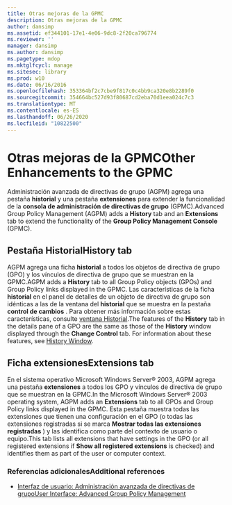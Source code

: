 ```yaml
---
title: Otras mejoras de la GPMC
description: Otras mejoras de la GPMC
author: dansimp
ms.assetid: ef344101-17e1-4e06-9dc8-2f20ca796774
ms.reviewer: ''
manager: dansimp
ms.author: dansimp
ms.pagetype: mdop
ms.mktglfcycl: manage
ms.sitesec: library
ms.prod: w10
ms.date: 06/16/2016
ms.openlocfilehash: 353364bf2c7cbe9f817c0c4bb9ca320e8b2289f0
ms.sourcegitcommit: 354664bc527d93f80687cd2eba70d1eea024c7c3
ms.translationtype: MT
ms.contentlocale: es-ES
ms.lasthandoff: 06/26/2020
ms.locfileid: "10822500"
---
```

# <span data-ttu-id="fcc2e-103">Otras mejoras de la GPMC</span><span class="sxs-lookup"><span data-stu-id="fcc2e-103">Other Enhancements to the GPMC</span></span>


<span data-ttu-id="fcc2e-104">Administración avanzada de directivas de grupo (AGPM) agrega una pestaña **historial** y una pestaña **extensiones** para extender la funcionalidad de la **consola de administración de directivas de grupo** (GPMC).</span><span class="sxs-lookup"><span data-stu-id="fcc2e-104">Advanced Group Policy Management (AGPM) adds a **History** tab and an **Extensions** tab to extend the functionality of the **Group Policy Management Console** (GPMC).</span></span>

## <span data-ttu-id="fcc2e-105">Pestaña Historial</span><span class="sxs-lookup"><span data-stu-id="fcc2e-105">History tab</span></span>


<span data-ttu-id="fcc2e-106">AGPM agrega una ficha **historial** a todos los objetos de directiva de grupo (GPO) y los vínculos de directiva de grupo que se muestran en la GPMC.</span><span class="sxs-lookup"><span data-stu-id="fcc2e-106">AGPM adds a **History** tab to all Group Policy objects (GPOs) and Group Policy links displayed in the GPMC.</span></span> <span data-ttu-id="fcc2e-107">Las características de la ficha **historial** en el panel de detalles de un objeto de directiva de grupo son idénticas a las de la ventana del **historial** que se muestra en la pestaña **control de cambios** . Para obtener más información sobre estas características, consulte [ventana Historial](history-window.md).</span><span class="sxs-lookup"><span data-stu-id="fcc2e-107">The features of the **History** tab in the details pane of a GPO are the same as those of the **History** window displayed through the **Change Control** tab. For information about these features, see [History Window](history-window.md).</span></span>

## <span data-ttu-id="fcc2e-108">Ficha extensiones</span><span class="sxs-lookup"><span data-stu-id="fcc2e-108">Extensions tab</span></span>


<span data-ttu-id="fcc2e-109">En el sistema operativo Microsoft Windows Server® 2003, AGPM agrega una pestaña **extensiones** a todos los GPO y vínculos de directiva de grupo que se muestran en la GPMC.</span><span class="sxs-lookup"><span data-stu-id="fcc2e-109">In the Microsoft Windows Server® 2003 operating system, AGPM adds an **Extensions** tab to all GPOs and Group Policy links displayed in the GPMC.</span></span> <span data-ttu-id="fcc2e-110">Esta pestaña muestra todas las extensiones que tienen una configuración en el GPO (o todas las extensiones registradas si se marca **Mostrar todas las extensiones registradas** ) y las identifica como parte del contexto de usuario o equipo.</span><span class="sxs-lookup"><span data-stu-id="fcc2e-110">This tab lists all extensions that have settings in the GPO (or all registered extensions if **Show all registered extensions** is checked) and identifies them as part of the user or computer context.</span></span>

### <span data-ttu-id="fcc2e-111">Referencias adicionales</span><span class="sxs-lookup"><span data-stu-id="fcc2e-111">Additional references</span></span>

-   [<span data-ttu-id="fcc2e-112">Interfaz de usuario: Administración avanzada de directivas de grupo</span><span class="sxs-lookup"><span data-stu-id="fcc2e-112">User Interface: Advanced Group Policy Management</span></span>](user-interface-advanced-group-policy-management.md)

 

 





